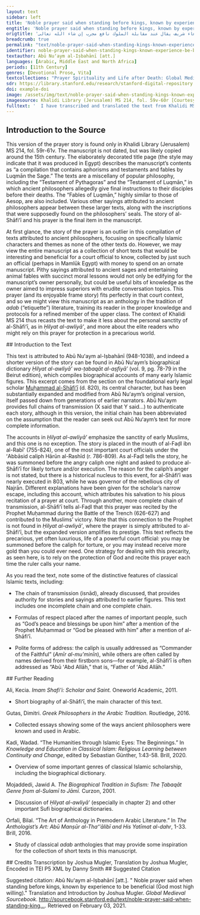 ```yaml
---
layout: text
sidebar: left
title: 'Noble prayer said when standing before kings, known by experience to be beneficial (God most high willing) | دعاء شريف يقال عند مقابلة الملوك نافع مجرب إن شاء الله تعالى'
engtitle: 'Noble prayer said when standing before kings, known by experience to be beneficial (God most high willing)'
origtitle: 'دعاء شريف يقال عند مقابلة الملوك نافع مجرب إن شاء الله تعالى'
breadcrumb: true
permalink: "text/noble-prayer-said-when-standing-kings-known-experience-be-beneficial-god-most-high-willing"
identifier: noble-prayer-said-when-standing-kings-known-experience-be-beneficial-god-most-high-willing
textauthor: Abū Nuʻaym al-Iṣbahānī [att.]
languages: [Arabic, Middle East and North Africa]
periods: [11th Century]
genres: [Devotional Prose, Vita]
textcollections: "Prayer Spirituality and Life after Death: Global Medieval Perspectives"
sdr: https://library.stanford.edu/research/stanford-digital-repository 
doi: example-doi 
image: /assets/img/text/noble-prayer-said-when-standing-kings-known-experience-be-beneficial-god-most-high-willing.jpg
imagesource: Khalidi Library (Jerusalem) MS 214, fol. 59v-60r [Courtesy of the Hill Museum and Manuscript Library]'
fulltext: '  I have transcribed and translated the text from Khalidi MS 214, its only known copy in this form. I have generally maintained the spelling of the manuscript, including frequent omission of the Arabic letter hamzah (ء) that marks the glottal stop, but have standardized the dots on several letters that sometimes appear without them. The manuscript includes a surprising number of short vowel and case markings, but these have been omitted in transcription. There are few punctuation marks in the text, as with most pre-modern Arabic texts, and I have added a few additional periods to help organize the sentences. I have retained masculine language for God to reflect the usage of the Arabic text. -Translator بسم الله الرحمن الرحيم In the name of God, compassionate and merciful روى الحافظ أبو نعيم رضي الله عنه بسنده الى الفضل بن الربيع صاحب هرون الرشيد انه قال Ḥāfiẓ Abū Nuʻaym, God be pleased with him, narrated with a chain of transmission from al-Faḍl ibn al-Rabīʻ—the companion of Hārūn al-Rashīd—who said: ارسل الي الرشيد ذات ليلة فحضرت اليه فلما دخلت عليه وجدت بين يديه صبارة سيوف وانواعا من آلات العذاب. Al-Rashīd sent for me one night, so I went to see him. When I entered before him, I found him with a number of swords and various instruments of torture. فقال يا فضل فقلت لبيك يا امير المومنين فقال علي بهذا الحجازي يعني الشافعي رضي الله عنه الساعة الساعة وهو مغضب. He said, “Faḍl.” I said, “At your service, Commander of the Faithful.” He said, “Bring me this Ḥijāzī”—meaning al-Shāfiʻī, God be pleased with him—“this very hour!” And he was enraged. فخرجت وبي من الغم والحزن ما لا يوصف لمحبتي للشافعي رضي الله عنه لفصاحته وبلاغته وعقله. So I left, filled with indescribable grief and sorrow because of my love for al-Shāfiʻī—God be pleased with him—on account of his eloquent way with words and his intellect. فجئت الى بابه فامرت من دق عليه فابطأ الجواب فعلمت أنه يصلي فوقفت حتى فرغ من صلاته. I came to his door and commanded someone to knock, but he was slow to answer. ففتح الباب فسلمت عليه وقلت له اجب امير المومنين. He opened the door and I greeted him and said, “Answer the Commander of the Faithful.” فقال سمعا وطاعة. He said, “To hear is to obey.” فجدد الوضوء وركع ركعتين وخرج يمشي حتى وصلنا الى الستر. He renewed his ablutions, did two cycles of prayer, and left, walking until we reached the curtain. فقلت له يا ابا عبد الله قف هنا لتستريح الى ان استاذن فدخلت على امير المومنين فاذا هو على حالة غضبه. I told him, “Abū ʻAbd Allāh, wait here and relax until I call you in.” I went in to the Commander of the Faithful, who was still angry. فلما راني قال اين الحجازي قلت عند الستر قال مره بالدخول. When he saw me, he said, “Where is the Ḥijāzī?” I said, “At the curtain.” He said, “Command him to enter.” فخرجت اليه وقلت له بسم الله. So I went out and said to him, “In the name of God.” فدخل يمشي مطمئنا غير فزع ولا خائف ولا قلق ولا منزعج ثم بدا يحرك شفتيه ووجهه مستنير. He went in, walking serenely, neither dismayed nor frightened nor worried nor uneasy. Then he began moving his lips and his face was illuminated. فلما دخل وبصر به امير المومنين قام اليه واستقبله وجعل يقبل بين عينيه وابتهج به وقال له مرحبا بأبي عبد الله لم لا تزرنا وتكون عندنا فانني اليك مشتاق. When he entered and the Commander of the Faithful saw him, he stood and welcomed him and began kissing him between the eyes. He was happy and said, “Welcome, Abū ʻAbd Allāh! Why have you not visited us, when you’re in town and I’ve been missing you?” واجلسه مكانه وقعد الى جانبه وتحدث معه ساعة ثم أمر له ببدرة من الذهب. He had him sit in his place, sat next to him, and talked with him for a while, then ordered that he be given a huge quantity of gold. فقال الشافعي رضي الله عنه لا رأي لي فيه فسأله ان يقبله والج عليه فقبله غير مكترث به. Al-Shāfiʻī—God be pleased with him—said, “I have no interest in it.” But he asked him to accept it and kept pestering him, so he accepted it with indifference. ثم قال له الرشيد يا ابا عبد الله ما طلبناك الا لننال من بركتك ونحظي بمشاهدتك. Then al-Rashīd said to him, “Abū ʻAbd Allāh, we only summoned you to obtain some blessing from you and to gain an audience with you.” ثم امرني ان أرده الى داره وان احمل البدرة بين يديه. Then he commanded me to return him to his home and to take the gold along. فلما خرجنا جعل يعطي كل من رآه وكل من سأله يمينا وشمالا حتى وصل الى منزله وما معه شيء منها. When we went out, he began to give it to everyone he saw and everyone who asked, left and right, until he arrived at home and none of it remained. فلما دخل منزله واطمان به الجلوس جلست بين يديه وقلت له يا ابا عبد الله قد عرفت محبتي لك وشفقتي عليك واني شاهدت غضب امير المومنين في ابتداء طلبه لك ثم لما دخلت عليه رايت منه من التواضع والتودد والاجلال والاكرام لك ما سرني When he had entered his home and was sitting peacefully, I sat before him and said, “Abū ʻAbd Allāh, you know my love and affection for you. I saw the anger of the Commander of the Faithful when he first summoned you, then when you went before him, I saw his humility and friendliness, treating you with an honor and deference that delighted me. وكنت رايتك تحرك شفتيك عند دخولك عليه فبالذي سكن غضبه وسخره الا ما علمتني ما كنت تقوله عند دخولك معي اليه. I saw you moving your lips when you went in before him, so what else could have calmed his anger and contempt? Teach me what you were saying when you and I went in before him.” فقال حدثني مالك عن نافع عن ابن عمر رضي الله عنه وعنهم اجمعين ان رسول الله صلى الله عليه وسلم قراه يوم الاحزاب فهزمهم الله ونصره عليهم وهو He said, “Mālik reported to me from Nāfiʻ, from Ibn ʻUmar—God be pleased with him and with them all—that the Messenger of God—God’s peace and blessings be upon him—recited it on the Day of the Confederates, so God routed them and gave him victory over them. It is: اعوذ بالله من الشيطان الرجيم بسم الله الرحمن الرحيم شهد الله أنه لا إله إلا هو والملائكة وأولوا العلم قائما بالقسط لا إله إلا هو العزيز الحكيم إن الدين عند الله الإسلام. “I seek refuge in God from Satan the damned, in the name of God, merciful and compassionate. ‘God testifies that there is no god but him—as do the angels and those with knowledge—upholding justice. There is no god but him, Mighty and Wise. Religion in the sight of God is Islam.’Qurʼan, Āl ʻImrān 3:18-19. ثم قال وأنا أشهد بما شهد به وأستودع الله هذه الشهادة وهذه الشهادة وديعة لي عند الله إلى يوم القيمة Then he said, I also testify to what he has testified, and I place this testimony as a deposit with God. This testimony is my deposit with God until the day of resurrection. أللهم أعوذ بنور قدسك وعظيم بركتك وعظمه طهارتك وبركة جلالك من كل أفة وعاهة ومن طوارق الليل والنهار إلا طارقا يطرق بخير God, I seek refuge in the light of your holiness, the power of your blessing, the greatness of your purity, the blessing of your majesty, from every harm and malady and the misfortunes of night and day, that the traveler may arrive safely. يا رحمن أللهم أنت غياثي فبك أستغيث وانت ملاذي فبك ألوذ وأنت عياذي فبك أعوذ وأنت جاري فبك أستجير Merciful God, you are my help, so I seek help with you! You are my shelter, so I seek shelter with you! You are my refuge, so I seek refuge with you! You are my protection, so I seek protection with you! يا من ذلت له رقاب الجبابرة وخضعت له أعناق الفراعنة You, before whom the necks of tyrants are humbled and to whom those of pharaohs submit! اعوذ بك من خزيك ومن كشف سترك ومن نسيان ذكرك والإنصراف عن شكرك أنا في حرزك وتحت كنفك I seek refuge in you from disgrace before you, from the opening of your veil, from forgetting to remember you, from neglecting to give you thanks. I am in your sanctuary, beneath your wing. ليلي وهناري ونومي ورقادي وظعني وأسفاري وحركاتي وسكناتي وحياتي ومماتي وجميع ساعاتي وأوقاتي ذكرك شعاري وثناؤك دثاري My night and my day, my sleeping and my lying down, my setting out and my traveling, my moving and my resting, my living and my dying, and all of my hours and times, your remembrance is on my lips and your praise covers me. أشهد أن لا إله إلا أنت ولا إله غيرك ولا معبود سواك تشريفا لعظمتك وتكريما لسبحات وجهك وإقرارا لصمدانيتك واعترافا بوحدانيتك وتنزيها لك عما يقول الكافرون والظالمون والجاحدون تعاليت عن ذلك علوا كبيرا I testify that there is no god but you, there is no god beside you, there is no one worshiped except you, exalting your greatness, honoring the glory of your face, declaring your eternity and confessing your oneness, affirming that you are above all that the unbelievers and the unjust and the deniers say of you. You are highly exalted above that! أللهم أجرني من خزيك ومن شر عبادك واضرب علي سرادقات حفظك وعنايتك وجد علي منك بخير يا أرحم الراحمين God, protect me from disgrace before you and from the wickedness of your slaves! Pitch for me the pavilions of your preservation and your providence! Generously grant me your blessing, most merciful of the merciful! إلهي كيف أخاف وأنت أملي أم كيف أضام وعليك توكلي أم كيف أقهر وأنت ذخري أم كيف أغلب وعليك في كل الأمور اعتمادي My God, how can I fear, when you are my hope? How can I be harmed, when my trust is in you? How can I be overcome, when you are my treasure? How can I be defeated, when I rely upon you in all things? ضربت وجه كل حاسد حسد وراصد رصد وطالم كند بقل هو الله أحد الله الصمد لم يلد ولم يولد ولم يكن له كفوا أحد. I strike the face of every envier who envies, every watcher who watches, everyone unjust and ungrateful, with ‘Say: He is God the one, God the eternal, he does not beget and he is not begotten, and there is none equal to him.’”Qurʼan, al-Ikhlāṣ 112. قال الفضل Al-Faḍl said: فحفظت هذه الكلمات من الشافعي رضي الله عنه ولم أزل أتردد إلى بيته حتى حفظتها حفظا جيدا وما دخلت على هارون الرشيد إلا وقرأتها ودعوت بها بكرة وعشية. So I memorized these words from al-Shāfiʻī - God be pleased with him — and I did not stop returning to his house until I had memorized them well, and I never went in before Hārūn al-Rashīd without reciting them and praying them, morning or evening. فوالله ما عدت رأيت منه ما أكره ولا حرد علي يوما ولا غضب علي ببركة هذا الدعاء الشريف وبركة الشافعي رضي الله عنه. By God, I no longer received anything unpleasant from him, he was not annoyed with me for even a day, and he was never angry with me, by the blessing of this noble prayer and the blessing of al-Shāfiʻī, God be pleased with him. وأعاد علينا وعلى المسلمين من بركة هذا الدعاء الشريف أمين. May the blessing of this noble prayer continue to be upon us and upon the Muslims, amen. وصلى الله على سيدنا محمد وأله وصحبه وسلم. God’s peace and blessings be upon our lord Muḥammad and his family and companions. '
---
```

## Introduction to the Source 
<p>This version of the prayer story is found only in Khalidi Library (Jerusalem) MS 214, fol. 59r-61v. The manuscript is not dated, but was likely copied around the 15th century. The elaborately decorated title page (the style may indicate that it was produced in Egypt) describes the manuscript’s contents as “a compilation that contains aphorisms and testaments and fables by Luqmān the Sage.” The texts are a miscellany of popular philosophy, including the “Testament of Pythagoras” and the “Testament of Luqmān,” in which ancient philosophers allegedly give final instructions to their disciples before their deaths. The “Fables of Luqmān,” highly similar to those of Aesop, are also included. Various other sayings attributed to ancient philosophers appear between these larger texts, along with the inscriptions that were supposedly found on the philosophers’ seals. The story of al-Shāfiʻī and his prayer is the final item in the manuscript.</p> <p>At first glance, the story of the prayer is an outlier in this compilation of texts attributed to ancient philosophers, focusing on specifically Islamic characters and themes as none of the other texts do. However, we may view the entire manuscript as a collection of short texts that would be interesting and beneficial for a court official to know, collected by just such an official (perhaps in Mamlūk Egypt) with money to spend on an ornate manuscript. Pithy sayings attributed to ancient sages and entertaining animal fables with succinct moral lessons would not only be edifying for the manuscript’s owner personally, but could be useful bits of knowledge as the owner aimed to impress superiors with erudite conversation topics. This prayer (and its enjoyable frame story) fits perfectly in that court context, and so we might view this manuscript as an anthology in the tradition of <em>adab</em> (“etiquette”) literature, training its reader in the proper knowledge and protocols for a refined member of the upper class. The context of Khalidi MS 214 thus recasts the text to make it less about the personal sanctity of al-Shāfiʻī, as in <em>Ḥilyat al-awliyāʼ</em>, and more about the elite readers who might rely on this prayer for protection in a precarious world.</p>
## Introduction to the Text 
<p>This text is attributed to Abū Nuʻaym al-Iṣbahānī (948-1038), and indeed a shorter version of the story can be found in Abū Nuʻaym’s biographical dictionary <em>Ḥilyat al-awliyāʼ wa-ṭabaqāt al-aṣfiyāʼ</em> (vol. 9, pg. 78-79 in the Beirut edition), which compiles biographical accounts of many early Islamic figures. This excerpt comes from the section on the foundational early legal scholar <a href="https://sourcebook.stanford.edu/author/mu%E1%B8%A5ammad-ibn-idr%C4%ABs-al-sh%C4%81fi%CA%BF%C4%AB">Muḥammad al-Shāfiʻī</a> (d. 820), its central character, but has been substantially expanded and modified from Abū Nuʻaym’s original version, itself passed down from generations of earlier narrators. Abū Nuʻaym provides full chains of transmission (X said that Y said…) to authenticate each story, although in this version, the initial chain has been abbreviated on the assumption that the reader can seek out Abū Nuʻaym’s text for more complete information.</p> <p>The accounts in <em>Ḥilyat al-awliyāʼ</em> emphasize the sanctity of early Muslims, and this one is no exception. The story is placed in the mouth of al-Faḍl ibn al-Rabīʻ (755-824), one of the most important court officials under the ʻAbbāsid caliph Hārūn al-Rashīd (r. 786-809). As al-Faḍl tells the story, he was summoned before the angry caliph one night and asked to produce al-Shāfiʻī for likely torture and/or execution. The reason for the caliph’s anger is not stated, but there is a historical nucleus to this event, for al-Shāfiʻī was nearly executed in 803, while he was governor of the rebellious city of Najrān. Different explanations have been given for the scholar’s narrow escape, including this account, which attributes his salvation to his pious recitation of a prayer at court. Through another, more complete chain of transmission, al-Shāfiʻī tells al-Faḍl that this prayer was recited by the Prophet Muḥammad during the Battle of the Trench (626-627) and contributed to the Muslims’ victory. Note that this connection to the Prophet is not found in <em>Ḥilyat al-awliyāʼ</em>, where the prayer is simply attributed to al-Shāfiʻī, but the expanded version amplifies its prestige. This text reflects the precarious, yet often luxurious, life of a powerful court official: you may be summoned before the caliph for torture, or you may instead receive more gold than you could ever need. One strategy for dealing with this precarity, as seen here, is to rely on the protection of God and recite this prayer each time the ruler calls your name.</p> <p dir="ltr" id="docs-internal-guid-63ebc007-7fff-e4e8-d991-6ac87a1509b3">As you read the text, note some of the distinctive features of classical Islamic texts, including:</p> <ul> <li dir="ltr"> <p dir="ltr" role="presentation">The chain of transmission (isnād), already discussed, that provides authority for stories and sayings attributed to earlier figures. This text includes one incomplete chain and one complete chain.</p> </li> <li dir="ltr"> <p dir="ltr" role="presentation">Formulas of respect placed after the names of important people, such as “God’s peace and blessings be upon him” after a mention of the Prophet Muḥammad or “God be pleased with him” after a mention of al-Shāfiʻī.</p> </li> <li dir="ltr"> <p dir="ltr" role="presentation">Polite forms of address: the caliph is usually addressed as “Commander of the Faithful” (<em>Amīr al-muʼminīn</em>), while others are often called by names derived from their firstborn sons—for example, al-Shāfiʻī is often addressed as “Abū ʻAbd Allāh,” that is, “Father of ʻAbd Allāh.”</p> </li> </ul>
## Further Reading 
<p>Ali, Kecia. <em>Imam Shafi'i: Scholar and Saint.</em> Oneworld Academic, 2011.</p> <ul> <li>Short biography of al-Shāfiʻī, the main character of this text.</li> </ul> <p>Gutas, Dimitri. <em>Greek Philosophers in the Arabic Tradition.</em> Routledge, 2016.</p> <ul> <li>Collected essays showing some of the ways ancient philosophers were known and used in Arabic.</li> </ul> <p>Kadi, Wadad. “The Humanities through Islamic Eyes: The Beginnings.” In <em>Knowledge and Education in Classical Islam: Religious Learning between Continuity and Change</em>, edited by Sebastian Günther, 1:43-58. Brill, 2020.</p> <ul> <li>Overview of some important genres of classical Islamic scholarship, including the biographical dictionary.</li> </ul> <p>Mojaddedi, Jawid A. <em>The Biographical Tradition in Sufism: The Ṭabaqāt Genre from al-Sulamī to Jāmī.</em> Curzon, 2001.</p> <ul> <li>Discussion of<em> Ḥilyat al-awliyāʼ</em> (especially in chapter 2) and other important Sufi biographical dictionaries.</li> </ul> <p>Orfali, Bilal. “The Art of Anthology in Premodern Arabic Literature.” In <em>The Anthologist’s Art: Abū Manṣūr al-Thaʻ'ālibī and His Yatīmat al-dahr</em>, 1-33. Brill, 2016.</p> <ul> <li>Study of classical <em>adab</em> anthologies that may provide some inspiration for the collection of short texts in this manuscript.</li> </ul>
## Credits
Transcription by Joshua Mugler, 
Translation by Joshua Mugler, 
Encoded in TEI P5 XML by Danny Smith
## Suggested Citation
<p>Suggested citation: Abū Nuʻaym al-Iṣbahānī [att.].  " Noble prayer said when standing before kings, known by experience to be beneficial (God most high willing)." Translation and Introduction by Joshua Mugler. <em>Global Medieval Sourcebook</em>. <a href="http://sourcebook.stanford.edu/text/noble-prayer-said-when-standing-kings-known-experience-be-beneficial-god-most-high-willing">http://sourcebook.stanford.edu/text/noble-prayer-said-when-standing-king...</a>. Retrieved on February 03, 2021.</p>